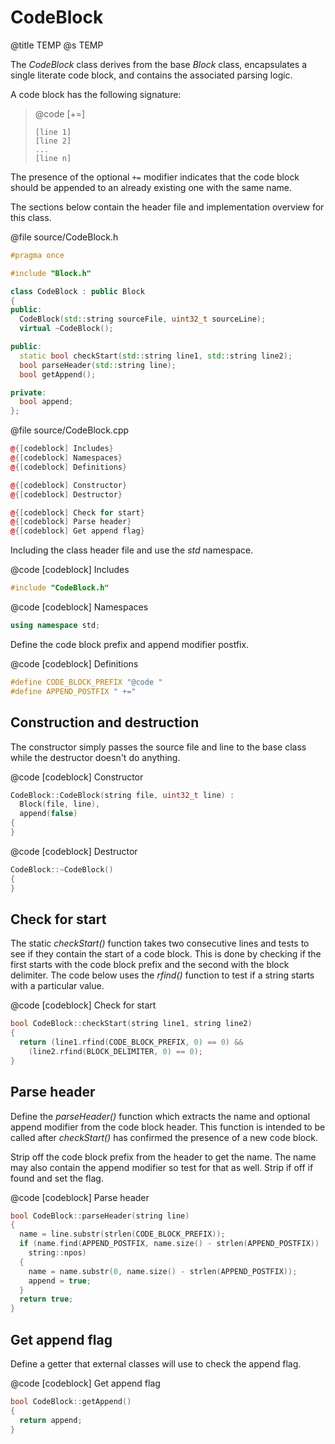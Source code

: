 # CodeBlock
@title TEMP
@s TEMP

The *CodeBlock* class derives from the base *Block* class, encapsulates a single literate code block, and contains the associated parsing logic.

A code block has the following signature:

>  @code <name> [+=]
>  ```
>  [line 1]
>  [line 2]
>  ...
>  [line n]
>  ```

The presence of the optional `+=` modifier indicates that the code block should be appended to an already existing one with the same name.

The sections below contain the header file and implementation overview for this class.

@file source/CodeBlock.h
```cpp
#pragma once

#include "Block.h"

class CodeBlock : public Block
{
public:
  CodeBlock(std::string sourceFile, uint32_t sourceLine);
  virtual ~CodeBlock();

public:
  static bool checkStart(std::string line1, std::string line2);
  bool parseHeader(std::string line);
  bool getAppend();

private:
  bool append;
};
```

@file source/CodeBlock.cpp
```cpp
@{[codeblock] Includes}
@{[codeblock] Namespaces}
@{[codeblock] Definitions}

@{[codeblock] Constructor}
@{[codeblock] Destructor}

@{[codeblock] Check for start}
@{[codeblock] Parse header}
@{[codeblock] Get append flag}
```

Including the class header file and use the *std* namespace.

@code [codeblock] Includes
```cpp
#include "CodeBlock.h"
```

@code [codeblock] Namespaces
```cpp
using namespace std;
```

Define the code block prefix and append modifier postfix.

@code [codeblock] Definitions
```cpp
#define CODE_BLOCK_PREFIX "@code "
#define APPEND_POSTFIX " +="
```

## Construction and destruction

The constructor simply passes the source file and line to the base class while the destructor doesn't do anything.

@code [codeblock] Constructor
```cpp
CodeBlock::CodeBlock(string file, uint32_t line) :
  Block(file, line),
  append(false)
{
}
```

@code [codeblock] Destructor
```cpp
CodeBlock::~CodeBlock()
{
}
```

## Check for start

The static *checkStart()* function takes two consecutive lines and tests to see if they contain the start of a code block. This is done by checking if the first starts with the code block prefix and the second with the block delimiter. The code below uses the *rfind()* function to test if a string starts with a particular value.

@code [codeblock] Check for start
```cpp
bool CodeBlock::checkStart(string line1, string line2)
{
  return (line1.rfind(CODE_BLOCK_PREFIX, 0) == 0) &&
    (line2.rfind(BLOCK_DELIMITER, 0) == 0);
}
```

## Parse header

Define the *parseHeader()* function which extracts the name and optional append modifier from the code block header. This function is intended to be called after *checkStart()* has confirmed the presence of a new code block.

Strip off the code block prefix from the header to get the name. The name may also contain the append modifier so test for that as well. Strip if off if found and set the flag.

@code [codeblock] Parse header
```cpp
bool CodeBlock::parseHeader(string line)
{
  name = line.substr(strlen(CODE_BLOCK_PREFIX));
  if (name.find(APPEND_POSTFIX, name.size() - strlen(APPEND_POSTFIX)) !=
    string::npos)
  {
    name = name.substr(0, name.size() - strlen(APPEND_POSTFIX));
    append = true;
  }
  return true;
}
```

## Get append flag

Define a getter that external classes will use to check the append flag.

@code [codeblock] Get append flag
```cpp
bool CodeBlock::getAppend()
{
  return append;
}
```
